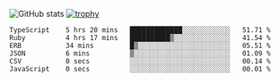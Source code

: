![GitHub stats](https://github-readme-stats.vercel.app/api?username=ksk001100&show_icons=true&theme=tokyonight)
[![trophy](https://github-profile-trophy.vercel.app/?username=ksk001100&theme=onedark)](https://github.com/ryo-ma/github-profile-trophy)

<!--START_SECTION:waka-->

```text
TypeScript    5 hrs 20 mins   █████████████░░░░░░░░░░░░   51.71 %
Ruby          4 hrs 17 mins   ██████████▒░░░░░░░░░░░░░░   41.54 %
ERB           34 mins         █▒░░░░░░░░░░░░░░░░░░░░░░░   05.51 %
JSON          6 mins          ▒░░░░░░░░░░░░░░░░░░░░░░░░   01.09 %
CSV           0 secs          ░░░░░░░░░░░░░░░░░░░░░░░░░   00.14 %
JavaScript    0 secs          ░░░░░░░░░░░░░░░░░░░░░░░░░   00.01 %
```

<!--END_SECTION:waka-->
